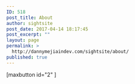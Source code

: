 ```yaml
---
ID: 518
post_title: About
author: sightsite
post_date: 2017-04-14 18:17:45
post_excerpt: ""
layout: page
permalink: >
  http://dannymejiaindev.com/sightsite/about/
published: true
---
```

[maxbutton id="2" ]
